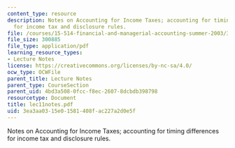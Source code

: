 ```yaml
---
content_type: resource
description: Notes on Accounting for Income Taxes; accounting for timing differences
  for income tax and disclosure rules.
file: /courses/15-514-financial-and-managerial-accounting-summer-2003/3ea3aa0315e01581408fac227a2d0e5f_lec11notes.pdf
file_size: 300885
file_type: application/pdf
learning_resource_types:
- Lecture Notes
license: https://creativecommons.org/licenses/by-nc-sa/4.0/
ocw_type: OCWFile
parent_title: Lecture Notes
parent_type: CourseSection
parent_uid: 4bd3a508-0fcc-f8ec-2607-8dcbdb398798
resourcetype: Document
title: lec11notes.pdf
uid: 3ea3aa03-15e0-1581-408f-ac227a2d0e5f
---
```

Notes on Accounting for Income Taxes; accounting for timing differences for income tax and disclosure rules.